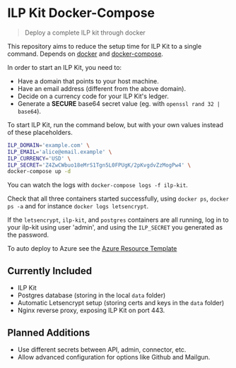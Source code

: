 # ILP Kit Docker-Compose

> Deploy a complete ILP kit through docker

This repository aims to reduce the setup time for ILP Kit to a single command. Depends on [docker](https://www.docker.com/) and [docker-compose](https://docs.docker.com/compose/).

In order to start an ILP Kit, you need to:

- Have a domain that points to your host machine.
- Have an email address (different from the above domain).
- Decide on a currency code for your ILP Kit's ledger.
- Generate a **SECURE** base64 secret value (eg. with `openssl rand 32 | base64`).

To start ILP Kit, run the command below, but with your own values instead of these
placeholders.

```sh
ILP_DOMAIN='example.com' \
ILP_EMAIL='alice@email.example' \
ILP_CURRENCY='USD' \
ILP_SECRET='Z4ZwCWbuo18eMrS1Tgn5L0FPUgK/2pKvgdvZzMogPw4' \
docker-compose up -d
```

You can watch the logs with `docker-compose logs -f ilp-kit`.

Check that all three containers started successfully, using `docker ps`, `docker ps -a` and for instance `docker logs letsencrypt`.

If the `letsencrypt`, `ilp-kit`, and `postgres` containers are all running, log in to your ilp-kit using user 'admin', and
using the `ILP_SECRET` you generated as the password.

To auto deploy to Azure see the [Azure Resource Template](./azure)

## Currently Included

- ILP Kit
- Postgres database (storing in the local `data` folder)
- Automatic Letsencrypt setup (storing certs and keys in the `data` folder)
- Nginx reverse proxy, exposing ILP Kit on port 443.

## Planned Additions

- Use different secrets between API, admin, connector, etc.
- Allow advanced configuration for options like Github and Mailgun.
